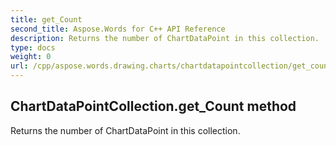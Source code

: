 ```yaml
---
title: get_Count
second_title: Aspose.Words for C++ API Reference
description: Returns the number of ChartDataPoint in this collection. 
type: docs
weight: 0
url: /cpp/aspose.words.drawing.charts/chartdatapointcollection/get_count/
---
```

## ChartDataPointCollection.get_Count method


Returns the number of ChartDataPoint in this collection. 

